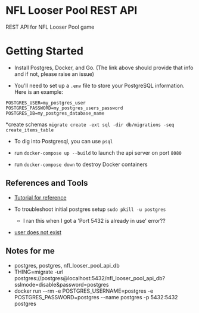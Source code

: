 # NFL Looser Pool REST API

REST API for NFL Looser Pool game

# Getting Started

* Install Postgres, Docker, and Go. (The link above should provide that info and if not, please raise an issue)

* You'll need to set up a ```.env``` file to store your PostgreSQL information. Here is an example:

```
POSTGRES_USER=my_postgres_user
POSTGRES_PASSWORD=my_postgres_users_password
POSTGRES_DB=my_postgres_database_name
```

*create schemas ```migrate create -ext sql -dir db/migrations -seq create_items_table```

* To dig into Postgresql, you can use ```psql```

* run ```docker-compose up --build``` to launch the api server on port ```8080```

* run ```docker-compose down``` to destroy Docker containers

## References and Tools

* [Tutorial for reference](https://blog.logrocket.com/how-to-build-a-restful-api-with-docker-postgresql-and-go-chi/)

* To troubleshoot initial postgres setup ```sudo pkill -u postgres```
  * I ran this when I got a 'Port 5432 is already in use' error??

* [user does not exist](https://stackoverflow.com/questions/17633422/psql-fatal-database-user-does-not-exist)

## Notes for me

* postgres, postgres, nfl_looser_pool_api_db
* THING=migrate -url postgres://postgres@localhost:5432/nfl_looser_pool_api_db?sslmode=disable&password=postgres
* docker run --rm -e POSTGRES_USERNAME=postgres -e POSTGRES_PASSWORD=postgres --name postgres -p 5432:5432 postgres

